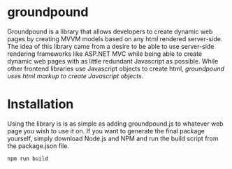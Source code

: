 # groundpound
Groundpound is a library that allows developers to create dynamic web pages by creating MVVM models based on any html rendered server-side. The idea of this library came from a desire to be able to use server-side rendering frameworks like ASP.NET MVC while being able to create dynamic web pages with as little redundant Javascript as possible. While other frontend libraries use Javascript objects to create html, _groundpound uses html markup to create Javascript objects_. 

# Installation

Using the library is is as simple as adding groundpound.js to whatever web page you wish to use it on. If you want to generate the final package yourself, simply download Node.js and NPM and run the build script from the package.json file.
```
npm run build
```
